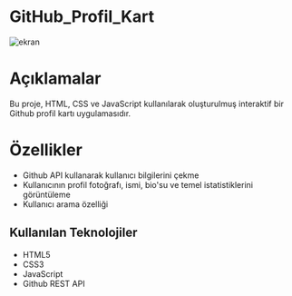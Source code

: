 # GitHub_Profil_Kart
![ekran](https://github.com/user-attachments/assets/6e1023b7-d610-4fca-a592-75f7e865f689)

# Açıklamalar
Bu proje, HTML, CSS ve JavaScript kullanılarak oluşturulmuş interaktif bir Github profil kartı uygulamasıdır.

# Özellikler

- Github API kullanarak kullanıcı bilgilerini çekme
- Kullanıcının profil fotoğrafı, ismi, bio'su ve temel istatistiklerini görüntüleme
- Kullanıcı arama özelliği

## Kullanılan Teknolojiler

- HTML5
- CSS3
- JavaScript
- Github REST API

